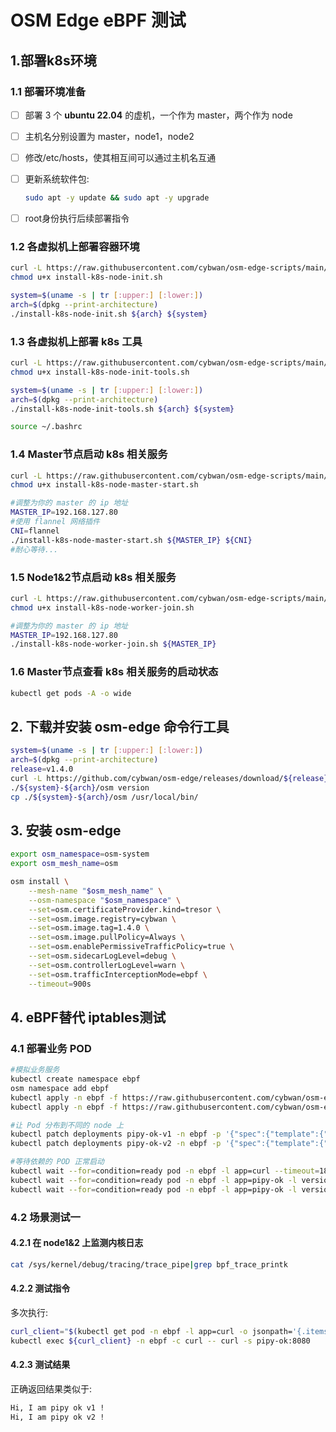 

# OSM Edge eBPF 测试

## 1.部署k8s环境

### 1.1 部署环境准备

- [ ] 部署 3 个 **ubuntu 22.04** 的虚机，一个作为 master，两个作为 node

- [ ] 主机名分别设置为 master，node1，node2

- [ ] 修改/etc/hosts，使其相互间可以通过主机名互通

- [ ] 更新系统软件包: 

  ```bash
  sudo apt -y update && sudo apt -y upgrade
  ```

- [ ] root身份执行后续部署指令

### 1.2 各虚拟机上部署容器环境

```bash
curl -L https://raw.githubusercontent.com/cybwan/osm-edge-scripts/main/scripts/install-k8s-node-init.sh -O
chmod u+x install-k8s-node-init.sh

system=$(uname -s | tr [:upper:] [:lower:])
arch=$(dpkg --print-architecture)
./install-k8s-node-init.sh ${arch} ${system}
```

### 1.3 各虚拟机上部署 k8s 工具

```bash
curl -L https://raw.githubusercontent.com/cybwan/osm-edge-scripts/main/scripts/install-k8s-node-init-tools.sh -O
chmod u+x install-k8s-node-init-tools.sh

system=$(uname -s | tr [:upper:] [:lower:])
arch=$(dpkg --print-architecture)
./install-k8s-node-init-tools.sh ${arch} ${system}

source ~/.bashrc 
```

### 1.4 Master节点启动 k8s 相关服务

```bash
curl -L https://raw.githubusercontent.com/cybwan/osm-edge-scripts/main/scripts/install-k8s-node-master-start.sh -O
chmod u+x install-k8s-node-master-start.sh

#调整为你的 master 的 ip 地址
MASTER_IP=192.168.127.80
#使用 flannel 网络插件
CNI=flannel
./install-k8s-node-master-start.sh ${MASTER_IP} ${CNI}
#耐心等待...
```

### 1.5 Node1&2节点启动 k8s 相关服务

```bash
curl -L https://raw.githubusercontent.com/cybwan/osm-edge-scripts/main/scripts/install-k8s-node-worker-join.sh -O
chmod u+x install-k8s-node-worker-join.sh

#调整为你的 master 的 ip 地址
MASTER_IP=192.168.127.80
./install-k8s-node-worker-join.sh ${MASTER_IP}
```

### 1.6 Master节点查看 k8s 相关服务的启动状态

```bash
kubectl get pods -A -o wide
```

## 2. 下载并安装 osm-edge 命令行工具

```bash
system=$(uname -s | tr [:upper:] [:lower:])
arch=$(dpkg --print-architecture)
release=v1.4.0
curl -L https://github.com/cybwan/osm-edge/releases/download/${release}/osm-edge-${release}-${system}-${arch}.tar.gz | tar -vxzf -
./${system}-${arch}/osm version
cp ./${system}-${arch}/osm /usr/local/bin/
```

## 3. 安装 osm-edge

```bash
export osm_namespace=osm-system 
export osm_mesh_name=osm 

osm install \
    --mesh-name "$osm_mesh_name" \
    --osm-namespace "$osm_namespace" \
    --set=osm.certificateProvider.kind=tresor \
    --set=osm.image.registry=cybwan \
    --set=osm.image.tag=1.4.0 \
    --set=osm.image.pullPolicy=Always \
    --set=osm.enablePermissiveTrafficPolicy=true \
    --set=osm.sidecarLogLevel=debug \
    --set=osm.controllerLogLevel=warn \
    --set=osm.trafficInterceptionMode=ebpf \
    --timeout=900s
```

## 4. eBPF替代 iptables测试

### 4.1 部署业务 POD

```bash
#模拟业务服务
kubectl create namespace ebpf
osm namespace add ebpf
kubectl apply -n ebpf -f https://raw.githubusercontent.com/cybwan/osm-edge-start-demo/main/demo/interceptor/curl.yaml
kubectl apply -n ebpf -f https://raw.githubusercontent.com/cybwan/osm-edge-start-demo/main/demo/interceptor/pipy-ok.yaml

#让 Pod 分布到不同的 node 上
kubectl patch deployments pipy-ok-v1 -n ebpf -p '{"spec":{"template":{"spec":{"nodeName":"node1"}}}}'
kubectl patch deployments pipy-ok-v2 -n ebpf -p '{"spec":{"template":{"spec":{"nodeName":"node2"}}}}'

#等待依赖的 POD 正常启动
kubectl wait --for=condition=ready pod -n ebpf -l app=curl --timeout=180s
kubectl wait --for=condition=ready pod -n ebpf -l app=pipy-ok -l version=v1 --timeout=180s
kubectl wait --for=condition=ready pod -n ebpf -l app=pipy-ok -l version=v2 --timeout=180s
```

### 4.2 场景测试一

#### 4.2.1 在 node1&2 上监测内核日志

```bash
cat /sys/kernel/debug/tracing/trace_pipe|grep bpf_trace_printk
```

#### 4.2.2 测试指令

多次执行:

```bash
curl_client="$(kubectl get pod -n ebpf -l app=curl -o jsonpath='{.items[0].metadata.name}')"
kubectl exec ${curl_client} -n ebpf -c curl -- curl -s pipy-ok:8080
```

#### 4.2.3 测试结果

正确返回结果类似于:

```bash
Hi, I am pipy ok v1 !
Hi, I am pipy ok v2 !
```

